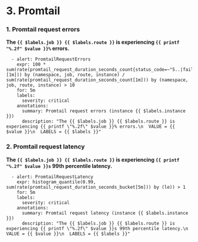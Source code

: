 # 3. Promtail

### **1. Promtail request errors**

**The `{{ $labels.job }} {{ $labels.route }}` is experiencing `{{ printf "%.2f" $value }}%` errors.**

```
  - alert: PromtailRequestErrors
    expr: 100 * sum(rate(promtail_request_duration_seconds_count{status_code=~"5..|failed"}[1m])) by (namespace, job, route, instance) / sum(rate(promtail_request_duration_seconds_count[1m])) by (namespace, job, route, instance) > 10
    for: 5m
    labels:
      severity: critical
    annotations:
      summary: Promtail request errors (instance {{ $labels.instance }})
      description: "The {{ $labels.job }} {{ $labels.route }} is experiencing {{ printf \"%.2f\" $value }}% errors.\n  VALUE = {{ $value }}\n  LABELS = {{ $labels }}"
```


### **2. Promtail request latency**

**The `{{ $labels.job }} {{ $labels.route }}` is experiencing `{{ printf "%.2f" $value }}s` 99th percentile latency.**

```
  - alert: PromtailRequestLatency
    expr: histogram_quantile(0.99, sum(rate(promtail_request_duration_seconds_bucket[5m])) by (le)) > 1
    for: 5m
    labels:
      severity: critical
    annotations:
      summary: Promtail request latency (instance {{ $labels.instance }})
      description: "The {{ $labels.job }} {{ $labels.route }} is experiencing {{ printf \"%.2f\" $value }}s 99th percentile latency.\n  VALUE = {{ $value }}\n  LABELS = {{ $labels }}"
```

